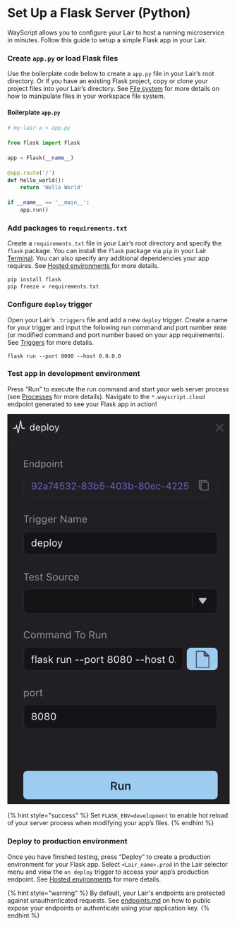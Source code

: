 # Set Up a Flask Server (Python)

WayScript allows you to configure your Lair to host a running microservice in minutes. Follow this guide to setup a simple Flask app in your Lair.&#x20;

### Create `app.py` or load Flask files

Use the boilerplate code below to create a `app.py` file in your Lair’s root directory. Or if you have an existing Flask project, copy or clone your project files into your Lair’s directory. See [File system](../platform/lairs/file-system.md) for more details on how to manipulate files in your workspace file system.

#### Boilerplate `app.py`

```python
# my-lair-a > app.py

from flask import Flask

app = Flask(__name__)

@app.route('/')
def hello_world():
    return 'Hello World'

if __name__ == '__main__':
    app.run()
```

### Add packages to `requirements.txt`

Create a `requirements.txt` file in your Lair’s root directory and specify the `flask` package. You can install the `flask` package via `pip` in your Lair [Terminal](../platform/lairs/terminal.md). You can also specify any additional dependencies your app requires. See [Hosted environments ](../platform/lairs/deployments.md)for more details.

```
pip install flask
pip freeze > requirements.txt
```

### Configure `deploy` trigger

Open your Lair’s `.triggers` file and add a new `deploy` trigger. Create a name for your trigger and input the following run command and port number `8080` (or modified command and port number based on your app requirements). See [Triggers](../platform/lairs/triggers.md) for more details.

```
flask run --port 8080 --host 0.0.0.0
```

### Test app in development environment

Press “Run” to execute the run command and start your web server process (see [Processes](../platform/lairs/processes.md) for more details). Navigate to the `*.wayscript.cloud` endpoint generated to see your Flask app in action!

![](../.gitbook/assets/flask-app-settings-preview.png)

{% hint style="success" %}
Set `FLASK_ENV=development` to enable hot reload of your server process when modifying your app’s files.
{% endhint %}

### Deploy to production environment

Once you have finished testing, press “Deploy” to create a production environment for your Flask app. Select `<Lair_name>.prod` in the Lair selector menu and view the `on deploy` trigger to access your app’s production endpoint. See [Hosted environments](../platform/lairs/deployments.md) for more details.

{% hint style="warning" %}
By default, your Lair's endpoints are protected against unauthenticated requests. See [endpoints.md](../platform/lairs/endpoints.md "mention") on how to public expose your endpoints or authenticate using your application key.
{% endhint %}
